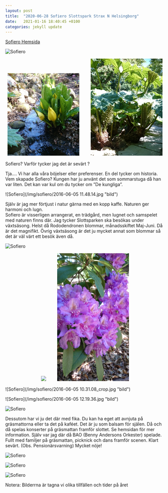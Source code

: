 ```yaml
---
layout: post
title:  "2020-06-28 Sofiero Slottspark Strax N Helsingborg"
date:   2021-01-16 18:40:45 +0100
categories: jekyll update
---
```

[Sofiero Hemsida](https://sofiero.se/)



![Sofiero](/img/sofiero/DSC01461.JPG "bild")

<p align="center">
  <img src="/img/sofiero/2015-05-03 13.31.57_crop.jpg" width="45%">
&nbsp; &nbsp; &nbsp; &nbsp;
  <img  src="/img/sofiero/2016-06-05 12.17.28_crop.jpg" width="45%">
</p>


Sofiero?  Varför tycker jag det är sevärt ?

Tja…. Vi har alla våra böjelser eller preferenser.
En del tycker om historia. Vem skapade Sofiero? Kungen har ju använt det som sommarstuga då han var liten. Det kan var kul om du tycker om ”De kungliga”.


![Sofiero](/img/sofiero/2016-06-05 11.48.14.jpg "bild")

Själv är jag mer förtjust i natur gärna med en kopp kaffe. Naturen ger harmoni och lugn.  
Sofiero är visserligen arrangerat, en trädgård,  men lugnet och samspelet med naturen finns där.
Jag tycker Slottsparken ska besökas under växtsäsong. Helst då Rododendronen blommar, månadsskiftet Maj-Juni. Då är det magnifikt. 
Övrig växtsäsong är det ju mycket annat som blommar så det är väl värt ett besök även då. 

![Sofiero](/img/sofiero/DSC01429.JPG "bild")


<p align="center">
  <img src="/img/sofiero/2016-06-05 12.05.30.jpg" width="45%">
&nbsp; &nbsp; &nbsp; &nbsp;
  <img  src="/img/sofiero/2016-06-05 12.08.59.jpg" width="45%">
</p>

![Sofiero](/img/sofiero/2016-06-05 10.31.08_crop.jpg "bild")

![Sofiero](/img/sofiero/2016-06-05 12.19.36.jpg "bild")

![Sofiero](/img/sofiero/DSC01449.JPG "bild")


Dessutom har vi ju det där med fika. Du kan ha eget att avnjuta på gräsmattorna eller ta det på kaféet.  Det är ju som balsam för själen.
Då och då spelas konserter på gräsmattan framför slottet. Se hemsidan för mer information. Själv var jag där då BAO (Benny Andersons Orkester) spelade. Fullt med familjer på gräsmattan, picknick och dans framför scenen. Klart sevärt. (Obs. Pensionärsvarning)
Mycket nöje!


![Sofiero](/img/sofiero/DSC01434.JPG "bild")


![Sofiero](/img/sofiero/DSC01439.JPG "bild")


![Sofiero](/img/sofiero/DSC01443.JPG "bild")

Notera: Bilderrna är tagna vi olika tillfällen och tider på året

